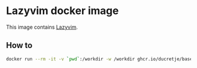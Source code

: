 # Lazyvim docker image

This image contains [Lazyvim](https://www.lazyvim.org/).

## How to

```sh
docker run --rm -it -v `pwd`:/workdir -w /workdir ghcr.io/ducretje/base-image:latest
```
